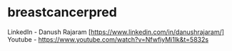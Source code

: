 # breastcancerpred
LinkedIn - Danush Rajaram [https://www.linkedin.com/in/danushrajaram/]
Youtube - https://www.youtube.com/watch?v=NfwfiyMi1lk&t=5832s
